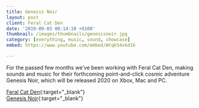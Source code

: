 ```yaml
---
title: Genesis Noir
layout: post
client: Feral Cat Den
date: '2019-09-03 00:14:10 +0100'
thumbnail: /images/thumbnails/genesisnoir.jpg
category: [everything, music, sound, showcase]
embed: https://www.youtube.com/embed/Wtqk54vkd1k

---
```


For the passed few months we’ve been working with Feral Cat Den, making sounds and music for their forthcoming point-and-click cosmic adventure Genesis Noir, which will be released  2020 on Xbox, Mac and PC.


[Feral Cat Den](http://feralcatden.com/){:target="_blank"}  
[Genesis Noir](http://genesisnoirgame.com/){:target="_blank"}